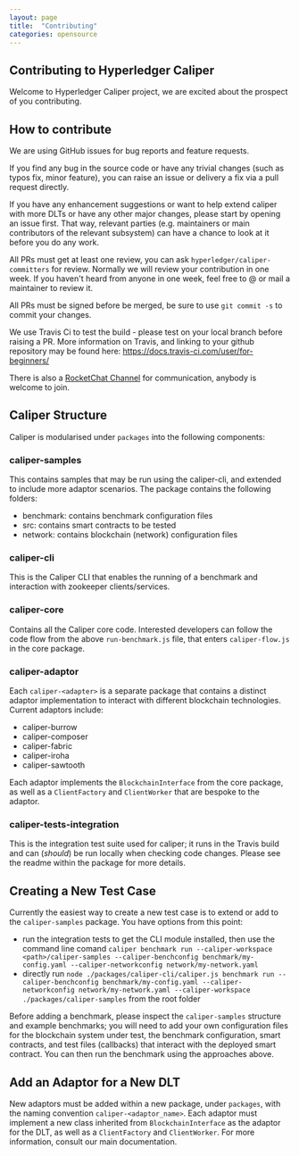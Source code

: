 ```yaml
---
layout: page
title:  "Contributing"
categories: opensource
---
```


## Contributing to Hyperledger Caliper

Welcome to Hyperledger Caliper project, we are excited about the prospect of you contributing.

## How to contribute

We are using GitHub issues for bug reports and feature requests.

If you find any bug in the source code or have any trivial changes (such as typos fix, minor feature), you can raise an issue or delivery a fix via a pull request directly.

If you have any enhancement suggestions or want to help extend caliper with more DLTs or have any other major changes, please start by opening an issue first.
That way, relevant parties (e.g. maintainers or main contributors of the relevant subsystem) can have a chance to look at it before you do any work.

All PRs must get at least one review, you can ask `hyperledger/caliper-committers` for review.
Normally we will review your contribution in one week.
If you haven't heard from anyone in one week, feel free to @ or mail a maintainer to review it.

All PRs must be signed before be merged, be sure to use `git commit -s` to commit your changes.

We use Travis Ci to test the build - please test on your local branch before raising a PR. More information on Travis, and linking to your github repository may be found here: https://docs.travis-ci.com/user/for-beginners/
   
There is also a [RocketChat Channel](https://chat.hyperledger.org/channel/caliper) for communication, anybody is welcome to join. 

## Caliper Structure
Caliper is modularised under `packages` into the following components:

### caliper-samples
This contains samples that may be run using the caliper-cli, and extended to include more adaptor scenarios. The package contains the following folders:
- benchmark: contains benchmark configuration files
- src: contains smart contracts to be tested
- network: contains blockchain (network) configuration files

### caliper-cli
This is the Caliper CLI that enables the running of a benchmark and interaction with zookeeper clients/services. 

### caliper-core
Contains all the Caliper core code. Interested developers can follow the code flow from the above `run-benchmark.js` file, that enters `caliper-flow.js` in the core package.

### caliper-adaptor
Each `caliper-<adapter>` is a separate package that contains a distinct adaptor implementation to interact with different blockchain technologies. Current adaptors include:
- caliper-burrow
- caliper-composer
- caliper-fabric
- caliper-iroha
- caliper-sawtooth

Each adaptor implements the `BlockchainInterface` from the core package, as well as a `ClientFactory` and `ClientWorker` that are bespoke to the adaptor.

### caliper-tests-integration
This is the integration test suite used for caliper; it runs in the Travis build and can (*should*) be run locally when checking code changes. Please see the readme within the package for more details.

## Creating a New Test Case

Currently the easiest way to create a new test case is to extend or add to the `caliper-samples` package. You have options from this point:
- run the integration tests to get the CLI module installed, then use the command line comand `caliper benchmark run --caliper-workspace <path>/caliper-samples --caliper-benchconfig benchmark/my-config.yaml --caliper-networkconfig network/my-network.yaml`
- directly run `node ./packages/caliper-cli/caliper.js benchmark run --caliper-benchconfig benchmark/my-config.yaml --caliper-networkconfig network/my-network.yaml --caliper-workspace ./packages/caliper-samples` from the root folder

Before adding a benchmark, please inspect the `caliper-samples` structure and example benchmarks; you will need to add your own configuration files for the blockchain system under test, the benchmark configuration, smart contracts, and test files (callbacks) that interact with the deployed smart contract. You can then run the benchmark using the approaches above.
    
## Add an Adaptor for a New DLT
  
New adaptors must be added within a new package, under `packages`, with the naming convention `caliper-<adaptor_name>`. Each adaptor must implement a new class inherited from `BlockchainInterface` as the adaptor for the DLT, as well as a `ClientFactory` and `ClientWorker`. For more information, consult our main documentation.
  